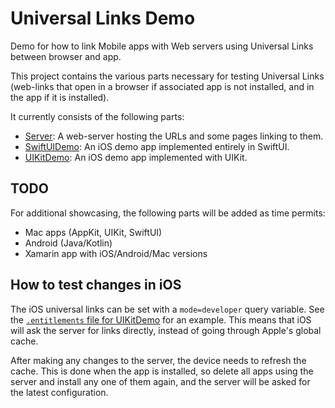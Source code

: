 # Universal Links Demo

Demo for how to link Mobile apps with Web servers using Universal Links between browser and app.

This project contains the various parts necessary for testing Universal Links (web-links that open in a browser if associated app is not installed, and in the app if it is installed).

It currently consists of the following parts:

- [Server](server/): A web-server hosting the URLs and some pages linking to them.
- [SwiftUIDemo](SwiftUIDemo/): An iOS demo app implemented entirely in SwiftUI.
- [UIKitDemo](UIKitDemo/): An iOS demo app implemented with UIKit.

## TODO

For additional showcasing, the following parts will be added as time permits:

- Mac apps (AppKit, UIKit, SwiftUI)
- Android (Java/Kotlin)
- Xamarin app with iOS/Android/Mac versions


## How to test changes in iOS

The iOS universal links can be set with a `mode=developer` query variable. See the [`.entitlements` file for UIKitDemo](UIKitDemo/UIKitDemo/UIKitDemo.entitlements) for an example. This means that iOS will ask the server for links directly, instead of going through Apple's global cache.

After making any changes to the server, the device needs to refresh the cache. This is done when the app is installed, so delete all apps using the server and install any one of them again, and the server will be asked for the latest configuration.
